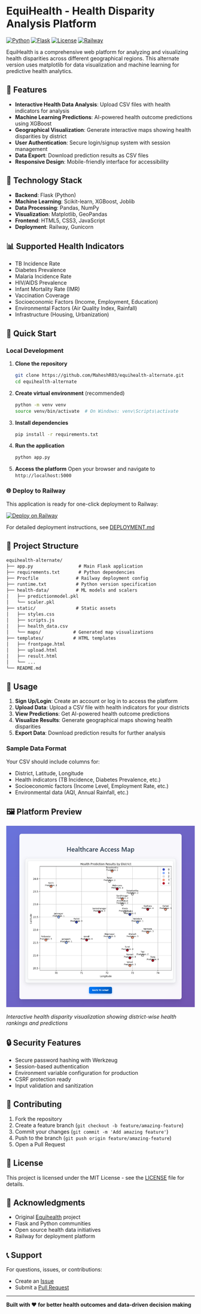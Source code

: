 # EquiHealth - Health Disparity Analysis Platform

[![Python](https://img.shields.io/badge/python-3.11+-blue.svg)](https://www.python.org/downloads/)
[![Flask](https://img.shields.io/badge/flask-2.3+-green.svg)](https://flask.palletsprojects.com/)
[![License](https://img.shields.io/badge/license-MIT-blue.svg)](LICENSE)
[![Railway](https://img.shields.io/badge/deploy-railway-purple.svg)](https://railway.app)

EquiHealth is a comprehensive web platform for analyzing and visualizing health disparities across different geographical regions. This alternate version uses matplotlib for data visualization and machine learning for predictive health analytics.

## 🌟 Features

- **Interactive Health Data Analysis**: Upload CSV files with health indicators for analysis
- **Machine Learning Predictions**: AI-powered health outcome predictions using XGBoost
- **Geographical Visualization**: Generate interactive maps showing health disparities by district
- **User Authentication**: Secure login/signup system with session management
- **Data Export**: Download prediction results as CSV files
- **Responsive Design**: Mobile-friendly interface for accessibility

## 🔧 Technology Stack

- **Backend**: Flask (Python)
- **Machine Learning**: Scikit-learn, XGBoost, Joblib
- **Data Processing**: Pandas, NumPy
- **Visualization**: Matplotlib, GeoPandas
- **Frontend**: HTML5, CSS3, JavaScript
- **Deployment**: Railway, Gunicorn

## 📊 Supported Health Indicators

- TB Incidence Rate
- Diabetes Prevalence
- Malaria Incidence Rate
- HIV/AIDS Prevalence
- Infant Mortality Rate (IMR)
- Vaccination Coverage
- Socioeconomic Factors (Income, Employment, Education)
- Environmental Factors (Air Quality Index, Rainfall)
- Infrastructure (Housing, Urbanization)

## 🚀 Quick Start

### Local Development

1. **Clone the repository**
   ```bash
   git clone https://github.com/MaheshR03/equihealth-alternate.git
   cd equihealth-alternate
   ```

2. **Create virtual environment** (recommended)
   ```bash
   python -m venv venv
   source venv/bin/activate  # On Windows: venv\Scripts\activate
   ```

3. **Install dependencies**
   ```bash
   pip install -r requirements.txt
   ```

4. **Run the application**
   ```bash
   python app.py
   ```

5. **Access the platform**
   Open your browser and navigate to `http://localhost:5000`

### 🌐 Deploy to Railway

This application is ready for one-click deployment to Railway:

[![Deploy on Railway](https://railway.app/button.svg)](https://web-production-f9f12.up.railway.app/)

For detailed deployment instructions, see [DEPLOYMENT.md](DEPLOYMENT.md)

## 📁 Project Structure

```
equihealth-alternate/
├── app.py                 # Main Flask application
├── requirements.txt       # Python dependencies
├── Procfile              # Railway deployment config
├── runtime.txt           # Python version specification
├── health-data/          # ML models and scalers
│   ├── predictionmodel.pkl
│   └── scaler.pkl
├── static/               # Static assets
│   ├── styles.css
│   ├── scripts.js
│   ├── health_data.csv
│   └── maps/            # Generated map visualizations
├── templates/           # HTML templates
│   ├── frontpage.html
│   ├── upload.html
│   ├── result.html
│   └── ...
└── README.md
```

## 🎯 Usage

1. **Sign Up/Login**: Create an account or log in to access the platform
2. **Upload Data**: Upload a CSV file with health indicators for your districts
3. **View Predictions**: Get AI-powered health outcome predictions
4. **Visualize Results**: Generate geographical maps showing health disparities
5. **Export Data**: Download prediction results for further analysis

### Sample Data Format

Your CSV should include columns for:
- District, Latitude, Longitude
- Health indicators (TB Incidence, Diabetes Prevalence, etc.)
- Socioeconomic factors (Income Level, Employment Rate, etc.)
- Environmental data (AQI, Annual Rainfall, etc.)

## 🖼️ Platform Preview

![EquiHealth Platform](image.png)

*Interactive health disparity visualization showing district-wise health rankings and predictions*

## 🔒 Security Features

- Secure password hashing with Werkzeug
- Session-based authentication
- Environment variable configuration for production
- CSRF protection ready
- Input validation and sanitization

## 🤝 Contributing

1. Fork the repository
2. Create a feature branch (`git checkout -b feature/amazing-feature`)
3. Commit your changes (`git commit -m 'Add amazing feature'`)
4. Push to the branch (`git push origin feature/amazing-feature`)
5. Open a Pull Request

## 📝 License

This project is licensed under the MIT License - see the [LICENSE](LICENSE) file for details.

## 🙏 Acknowledgments

- Original [Equihealth](https://github.com/MaheshR03/equihealth) project
- Flask and Python communities
- Open source health data initiatives
- Railway for deployment platform

## 📞 Support

For questions, issues, or contributions:
- Create an [Issue](https://github.com/MaheshR03/equihealth-alternate/issues)
- Submit a [Pull Request](https://github.com/MaheshR03/equihealth-alternate/pulls)

---

**Built with ❤️ for better health outcomes and data-driven decision making**
